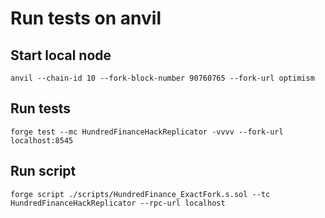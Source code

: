 # Run tests on anvil

## Start local node

`anvil --chain-id 10 --fork-block-number 90760765 --fork-url optimism`

## Run tests

`forge test --mc HundredFinanceHackReplicator -vvvv --fork-url localhost:8545`

## Run script

`forge script ./scripts/HundredFinance_ExactFork.s.sol --tc HundredFinanceHackReplicator --rpc-url localhost`
